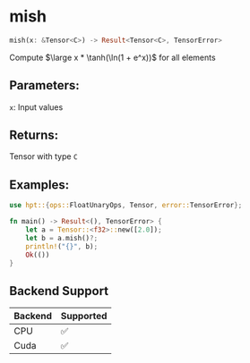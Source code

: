 # mish
```rust
mish(x: &Tensor<C>) -> Result<Tensor<C>, TensorError>
```
Compute $\large x * \tanh(\ln(1 + e^x))$ for all elements

## Parameters:
`x`: Input values

## Returns:
Tensor with type `C`

## Examples:
```rust
use hpt::{ops::FloatUnaryOps, Tensor, error::TensorError};

fn main() -> Result<(), TensorError> {
    let a = Tensor::<f32>::new([2.0]);
    let b = a.mish()?;
    println!("{}", b);
    Ok(())
}
```
## Backend Support
| Backend | Supported |
|---------|-----------|
| CPU     | ✅         |
| Cuda    | ✅        |